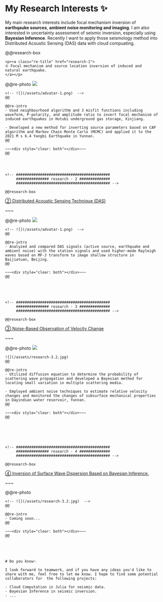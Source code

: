 # My Research Interests ✨

My main research interests include focal mechanism inversion of **earthqauke sources**, **ambient noise monitoring and imaging**. I am also interested in uncertainty assessment of seismic inversion, especially using **Bayesian Inference**. Recently I want to apply those seismology method into Distributed Acoustic Sensing (DAS) data with cloud compuating.




<!-- ###########################################
     ############### research - 1 ##############
     ########################################### -->

@@research-box

~~~
<p><a class="re-title" href="research-1">
① Focal mechanism and source location inversion of induced and natural earthquake.
</a></p>
~~~

@@re-photo
![](/assets/research-1.png) 
~~~<br><br>~~~
<!-- ![](/assets/advatar-1.png)  -->
@@

@@re-intro
- Used neighbourhood algorithm and 3 misfit functions including waveform, P-polarity, and amplitude ratio to invert focal mechanism of induced earthquakes in Hutubi underground gas storage, Xinjiang.

- Developed a new method for inverting source parameters based on CAP algorithm and Markov Chain Monte Carlo (MCMC) and applied it to the 2021 M s 6.4 Yangbi Earthquake in Yunnan.
@@

~~~<div style="clear: both"></div>~~~
@@




<!-- ###########################################
     ############### research - 2 ##############
     ########################################### -->

@@research-box

~~~
<p><a class="re-title" href="research-2">
② Distributed Acoustic Sensing Technique (DAS)
</a></p>
~~~

@@re-photo 
![](/assets/research-2.png) 
~~~<br><br>~~~
<!-- ![](/assets/advatar-1.png)  -->
@@

@@re-intro
- Analyzed and compared DAS signals (active source, earthquake and ambient noise) with the station signals and used higher-mode Rayleigh waves based on MF-J transform to image shallow structure in Baijiatuan, Beijing.
@@

~~~<div style="clear: both"></div>~~~
@@





<!-- ###########################################
     ############### research - 3 ##############
     ########################################### -->

@@research-box

~~~
<p><a class="re-title" href="research-3">
③ Noise-Based Observation of Velocity Change
</a></p>
~~~

@@re-photo 
![](/assets/research-3.gif) 
~~~<br><br>~~~
![](/assets/research-3.2.jpg) 
@@

@@re-intro
- Utilized diffusion equation to determine the probability of scattering wave propagation and developed a Bayesian method for locating small variation in multiple scattering media.

- Employed ambient noise techniques to estimate relative velocity changes and monitored the changes of subsurface mechanical properties in Dayindian water reservoir, Yunnan.
@@

~~~<div style="clear: both"></div>~~~
@@






<!-- ###########################################
     ############### research - 4 ##############
     ########################################### -->

@@research-box

~~~
<p><a class="re-title" href="research-4">
④ Inversion of Surface Wave Dispersion Based on Bayesian Inference.
</a></p>
~~~

@@re-photo 
<!-- ![](/assets/research-3.gif)  -->
~~~<br><br>~~~
<!-- ![](/assets/research-3.2.jpg)  -->
@@

@@re-intro
- Coming soon...
@@

~~~<div style="clear: both"></div>~~~
@@





# Do you know✨

I look forward to teamwork, and if you have any ideas you'd like to share with me, feel free to let me know. I hope to find some potential collaborators for  the following projects:

- Cloud Computation in Julia for seismic data.
- Bayesian Inference in seismic inversion.
- ...

~~~
<script src="https://utteranc.es/client.js"
        repo="OUCyf/Website-Comment"
        issue-term="pathname"
        theme="github-light"
        crossorigin="anonymous"
        async>
</script>
~~~